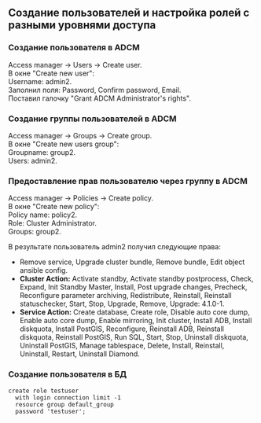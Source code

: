 ## Создание пользователей и настройка ролей с разными уровнями доступа ##   

### Создание пользователя в ADCM ###   
Access manager -> Users -> Create user.   
В окне "Create new user":   
Username: admin2.   
Заполнил поля: Password, Confirm password, Email.   
Поставил галочку "Grant ADCM Administrator's rights".   
   
### Создание группы пользователей в ADCM ###   
Access manager -> Groups -> Create group.    
В окне "Create new users group":   
Groupname: group2.   
Users: admin2.   

### Предоставление прав пользователю через группу в ADCM ###  
Access manager -> Policies -> Create policy.   
В окне "Create new policy":   
Policy name: policy2.   
Role: Cluster Administrator.   
Groups: group2.   
     
В результате пользователь admin2 получил следующие права:   
* Remove service, Upgrade cluster bundle, Remove bundle, Edit object ansible config.   
* **Cluster Action:** Activate standby, Activate standby postprocess, Check, Expand, Init Standby Master, Install, Post upgrade changes, Precheck, Reconfigure parameter archiving, Redistribute, Reinstall, Reinstall statuschecker, Start, Stop, Upgrade, Remove, Upgrade: 4.1.0-1.   
* **Service Action:** Create database, Create role, Disable auto core dump, Enable auto core dump, Enable mirroring, Init cluster, Install ADB, Install diskquota, Install PostGIS, Reconfigure, Reinstall ADB, Reinstall diskquota, Reinstall PostGIS, Run SQL, Start, Stop, Uninstall diskquota, Uninstall PostGIS, Manage tablespace, Delete, Install, Reinstall, Uninstall, Restart, Uninstall Diamond.   

### Создание пользователя в БД ###   
```
create role testuser 
  with login connection limit -1 
  resource group default_group
  password 'testuser';
```
